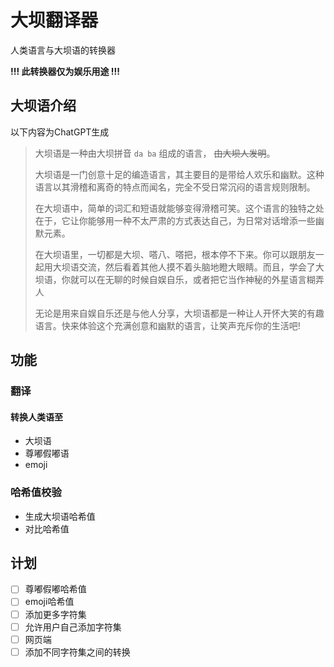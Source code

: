 # 大坝翻译器

人类语言与大坝语的转换器

**!!! 此转换器仅为娱乐用途 !!!**

## 大坝语介绍

以下内容为ChatGPT生成

>大坝语是一种由大坝拼音 `da ba` 组成的语言， ~~由大坝人发明~~。
>
>大坝语是一门创意十足的编造语言，其主要目的是带给人欢乐和幽默。这种语言以其滑稽和离奇的特点而闻名，完全不受日常沉闷的语言规则限制。
>
>在大坝语中，简单的词汇和短语就能够变得滑稽可笑。这个语言的独特之处在于，它让你能够用一种不太严肃的方式表达自己，为日常对话增添一些幽默元素。
>
>在大坝语里，一切都是大坝、嗒八、嗒把，根本停不下来。你可以跟朋友一起用大坝语交流，然后看着其他人摸不着头脑地瞪大眼睛。而且，学会了大坝语，你就可以在无聊的时候自娱自乐，或者把它当作神秘的外星语言糊弄人
>
>无论是用来自娱自乐还是与他人分享，大坝语都是一种让人开怀大笑的有趣语言。快来体验这个充满创意和幽默的语言，让笑声充斥你的生活吧!

## 功能

### 翻译

#### 转换人类语至

- 大坝语
- 尊嘟假嘟语
- emoji

### 哈希值校验

- 生成大坝语哈希值
- 对比哈希值

## 计划

- [ ] 尊嘟假嘟哈希值
- [ ] emoji哈希值
- [ ] 添加更多字符集
- [ ] 允许用户自己添加字符集
- [ ] 网页端
- [ ] 添加不同字符集之间的转换
